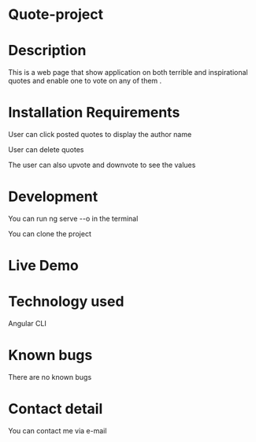 # Quote-project

# Description
This is a web page that show application on both terrible and inspirational quotes and enable one to vote on any of them .

# Installation Requirements
User can click posted quotes to display the author name

User can delete quotes

The user can also upvote and downvote to see the values

# Development
You can run ng serve --o in the terminal

You can clone the project
# Live Demo

# Technology used
Angular CLI
# Known bugs
There are no known bugs 
# Contact detail
You can contact me via e-mail
